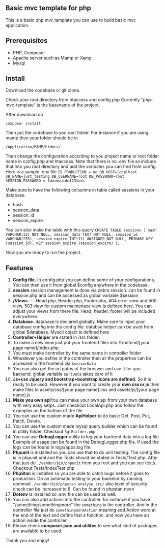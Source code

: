 ## Basic mvc template for php
This is a basic php mvc template you can use to build basic mvc application.

## Prerequisites
- PHP, Composer
- Apache server such as Mamp or Xamp
- Mysql

## Install 
Download the codebase or git clone.

Check your root directory from htaccess and config.php
Currently "php-mvc-template" is the basename of the project. 

After download do

`composer install`

Then put the codebase to you root folder.
For instance if you are using mamp then your folder should be in

`/Application/MAMP/htdocs/`

Then change the configuration according to you project name or root folder name in config.php and htaccess.
Note that there is no .env file so include that into you root directory and add the varibales you can find from config.
Here is a sample .env file
`IS_PRODUCTION = no
DB_HOST=localhost
DB_NAME=just_testing
DB_USERNAME=root
DB_PASSWORD=root
SESSION_PASSWORD = fdaimoaido1231ads`

Make sure to have the following coloumns in table called sessions in your database. 
 - hash
 - session_data
 - session_id
 - session_expire
   
You can also make the table with this query
`CREATE TABLE sessions (
    hash VARCHAR(32) NOT NULL,
    session_data TEXT NOT NULL,
    session_id VARCHAR(255),
    session_expire INT(11) UNSIGNED NOT NULL,
    PRIMARY KEY (session_id),
    KEY session_expire (session_expire)
);`

Now you are ready to run the project. 

## Features
1. **Config file.** In config.php you can define some of your configurations. You can then use it from global $config anywhere in the codebase.
2. **session** session management is done via zebra session. can be found in session.php and can be accessed as global variable $session
3. **/Views**  ---  Head.php, Header.php, Footer.php, 404 error view and 500 view, 503 view for custom maintenace view is defined here. You can adjust your views from there file. Head, header, footer will be included everywhere.
4. **Database.** database is declared globally. Make sure to input your database config into the config file. databse helper can be used from global $database. Mysqli object is defined here 
5. **Controller+Helpe**r are stated in /src folder.
6. To make a new view just put your frontend files into /frontend/[your page name]/index.php
7. You must make controller by the same name in controller folder
8. Wheatever you define in the controller then all the properties can be accessed in the frontend via `$serverData`
9. You can also get the url paths of the broswer and use it for you backend. global variable `$urlData` takes care of it
10. **Js+css Jquery and bootstrap+bootstrap icons are defined.** So it is ready to be used. However if you want to create your **own css or js** then make files to assets/css/[your page name].css and assets/js/[your page name].js
11. **Make you own api**You can make your own api from your own database with very easy setps. Just checkout LocalApi.php and follow the examples on the bottom of the file.
12. You can use the custom made **ApiHelper** to do basic Get, Post, Put, Patch, Delete.
13. You can use the custom made mysql query builder which can be found in utility folder. Checkout `SqlBuilder.php`
14. You can use **DebugLogger** utility to log your backend data into a log file. Example of usage can be found in the DebugLogger.php file. If used the logs can be found in logs/apps.log file
15. **Phpunit** is installed so you can use that to do unit testing. The config file is in phpunit.xml and the Tests should be stated in Tests/<controllername>Test.php. After that just do `./vendor/bin/phpunit` from you root and you can see tests. Checkout Tests/IndexTest.php
16. **PhpStan** is installed so you are able to catch bugs before it goes to production. Do an automatic testing to your backend by running commad `./vendor/bin/phpstan analyse src/` also level of security check can be increased to 8. Can be found in phpstan.neon
17. **Dotenv** is installed so .env file can be used as well.
18. You can also add actions into the controller. for instance if you have "/something/somethingmore" the `something` is the controller. And in the controller file just do `somethingmoreAction` meaning add Action word at the end of the text and define that a function. and now you have an action inside the controller.
19. Please check **composer.json and utilites** to see what kind of packages are available to be used.


Thank you and enjoy!
